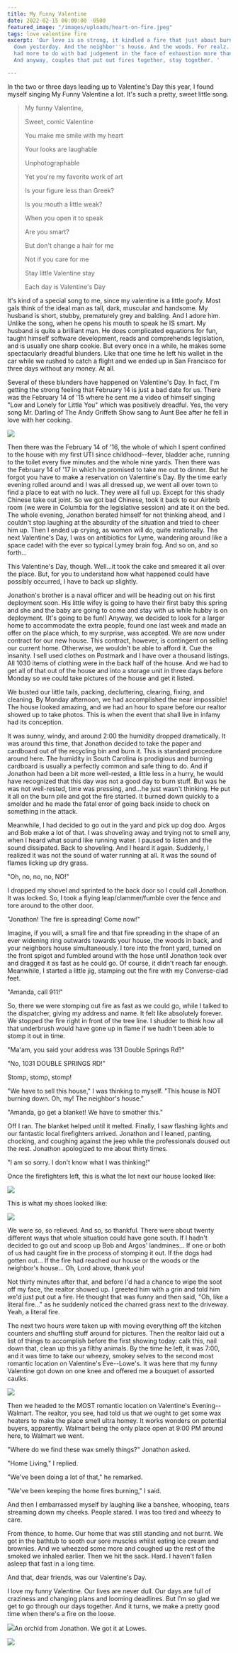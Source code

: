 ```yaml
---
title: My Funny Valentine
date: 2022-02-15 00:00:00 -0500
featured_image: "/images/uploads/heart-on-fire.jpeg"
tags: love valentine fire
excerpt: 'Our love is so strong, it kindled a fire that just about burned the house
  down yesterday. And the neighbor''s house. And the woods. For realz. Well, it really
  had more to do with bad judgement in the face of exhaustion more than love...technically.
  And anyway, couples that put out fires together, stay together. '

---
```

In the two or three days leading up to Valentine's Day this year, I found myself singing My Funny Valentine a lot. It's such a pretty, sweet little song.

> My funny Valentine,
>
> Sweet, comic Valentine
>
> You make me smile with my heart
>
> Your looks are laughable
>
> Unphotographable
>
> Yet you're my favorite work of art
>
> Is your figure less than Greek?
>
> Is you mouth a little weak?
>
> When you open it to speak
>
> Are you smart?
>
> But don't change a hair for me
>
> Not if you care for me
>
> Stay little Valentine stay
>
> Each day is Valentine's Day

It's kind of a special song to me, since my valentine is a little goofy. Most gals think of the ideal man as tall, dark, muscular and handsome. My husband is short, stubby, prematurely grey and balding. And I adore him. Unlike the song, when he opens his mouth to speak he IS smart. My husband is quite a brilliant man. He does complicated equations for fun, taught himself software development, reads and comprehends legislation, and is usually one sharp cookie. But every once in a while, he makes some spectacularly dreadful blunders. Like that one time he left his wallet in the car while we rushed to catch a flight and we ended up in San Francisco for three days without any money. At all.

Several of these blunders have happened on Valentine's Day. In fact, I'm getting the strong feeling that February 14 is just a bad date for us. There was the February 14 of '15 where he sent me a video of himself singing "Low and Lonely for Little You" which was positively dreadful. Yes, the very song Mr. Darling of The Andy Griffeth Show sang to Aunt Bee after he fell in love with her cooking. 

![](/images/uploads/s4e5_-_briscoe_declares_for_aunt_bee.webp)

Then there was the February 14 of '16, the whole of which I spent confined to the house with my first UTI since childhood--fever, bladder ache, running to the toilet every five minutes and the whole nine yards. Then there was the February 14 of '17 in which he promised to take me out to dinner. But he forgot you have to make a reservation on Valentine's Day. By the time early evening rolled around and I was all dressed up, we went all over town to find a place to eat with no luck. They were all full up. Except for this shady Chinese take out joint. So we got bad Chinese, took it back to our Airbnb room (we were in Columbia for the legislative session) and ate it on the bed. The whole evening, Jonathon berated himself for not thinking ahead, and I couldn't stop laughing at the absurdity of the situation and tried to cheer him up. Then I ended up crying, as women will do, quite irrationally. The next Valentine's Day, I was on antibiotics for Lyme, wandering around like a space cadet with the ever so typical Lymey brain fog. And so on, and so forth...

This Valentine's Day, though. Well...it took the cake and smeared it all over the place. But, for you to understand how what happened could have possibly occurred, I have to back up slightly.

Jonathon's brother is a naval officer and will be heading out on his first deployment soon. His little wifey is going to have their first baby this spring and she and the baby are going to come and stay with us while hubby is on deployment. (It's going to be fun!) Anyway, we decided to look for a larger home to accommodate the extra people, found one last week and made an offer on the place which, to my surprise, was accepted. We are now under contract for our new house. This contract, however, is contingent on selling our current home. Otherwise, we wouldn't be able to afford it. Cue the insanity. I sell used clothes on Postmark and I have over a thousand listings. All 1030 items of clothing were in the back half of the house. And we had to get all of that out of the house and into a storage unit in three days before Monday so we could take pictures of the house and get it listed.

We busted our little tails, packing, decluttering, clearing, fixing, and cleaning. By Monday afternoon, we had accomplished the near impossible! The house looked amazing, and we had an hour to spare before our realtor showed up to take photos. This is when the event that shall live in infamy had its conception.

It was sunny, windy, and around 2:00 the humidity dropped dramatically. It was around this time, that Jonathon decided to take the paper and cardboard out of the recycling bin and burn it. This is standard procedure around here. The humidity in South Carolina is prodigious and burning cardboard is usually a perfectly common and safe thing to do. And if Jonathon had been a bit more well-rested, a little less in a hurry, he would have recognized that this day was not a good day to burn stuff. But was he was not well-rested, time was pressing, and...he just wasn't thinking. He put it all on the burn pile and got the fire started. It burned down quickly to a smolder and he made the fatal error of going back inside to check on something in the attack.

Meanwhile, I had decided to go out in the yard and pick up dog doo. Argos and Bob make a lot of that. I was shoveling away and trying not to smell any, when I heard what sound like running water. I paused to listen and the sound dissipated. Back to shoveling. And I heard it again. Suddenly, I realized it was not the sound of water running at all. It was the sound of flames licking up dry grass.

"Oh, no, no, no, NO!"

I dropped my shovel and sprinted to the back door so I could call Jonathon. It was locked. So, I took a flying leap/clammer/fumble over the fence and tore around to the other door.

"Jonathon! The fire is spreading! Come now!"

Imagine, if you will, a small fire and that fire spreading in the shape of an ever widening ring outwards towards your house, the woods in back, and your neighbors house simultaneously. I tore into the front yard, turned on the front spigot and fumbled around with the hose until Jonathon took over and dragged it as fast as he could go. Of course, it didn't reach far enough. Meanwhile, I started a little jig, stamping out the fire with my Converse-clad feet.

"Amanda, call 911!"

So, there we were stomping out fire as fast as we could go, while I talked to the dispatcher, giving my address and name. It felt like absolutely forever. We stopped the fire right in front of the tree line. I shudder to think how all that underbrush would have gone up in flame if we hadn't been able to stomp it out in time.

"Ma'am, you said your address was 131 Double Springs Rd?"

"No, 1031 DOUBLE SPRINGS RD!"

Stomp, stomp, stomp!

"We have to sell this house," I was thinking to myself. "This house is NOT burning down. Oh, my! The neighbor's house."

"Amanda, go get a blanket! We have to smother this."

Off I ran. The blanket helped until it melted. Finally, I saw flashing lights and our fantastic local firefighters arrived. Jonathon and I leaned, panting, chocking, and coughing against the jeep while the professionals doused out the rest. Jonathon apologized to me about thirty times.

"I am so sorry. I don't know what I was thinking!"

Once the firefighters left, this is what the lot next our house looked like:

![](/images/uploads/scorchedearth.jpeg)

This is what my shoes looked like:

![](/images/uploads/shoes.jpg)

We were so, so relieved. And so, so thankful. There were about twenty different ways that whole situation could have gone south. If I hadn't decided to go out and scoop up Bob and Argos' landmines... If one or both of us had caught fire in the process of stomping it out. If the dogs had gotten out... If the fire had reached our house or the woods or the neighbor's house... Oh, Lord above, thank you!

Not thirty minutes after that, and before I'd had a chance to wipe the soot off my face, the realtor showed up. I greeted him with a grin and told him we'd just put out a fire. He thought that was funny and then said, "Oh, like a literal fire..." as he suddenly noticed the charred grass next to the driveway. Yeah, a literal fire.

The next two hours were taken up with moving everything off the kitchen counters and shuffling stuff around for pictures. Then the realtor laid out a list of things to accomplish before the first showing today: calk this, nail down that, clean up this ya filthy animals. By the time he left, it was 7:00, and it was time to take our wheezy, smokey selves to the second most romantic location on Valentine's Eve--Lowe's. It was here that my funny Valentine got down on one knee and offered me a bouquet of assorted caulks.

![](/images/uploads/879322bc-0989-4a98-9fe0-380557c929ce.jpeg)

Then we headed to the MOST romantic location on Valentine's Evening--Walmart. The realtor, you see, had told us that we ought to get some wax heaters to make the place smell ultra homey. It works wonders on potential buyers, apparently. Walmart being the only place open at 9:00 PM around here, to Walmart we went.

"Where do we find these wax smelly things?" Jonathon asked.

"Home Living," I replied.

"We've been doing a lot of that," he remarked.

"We've been keeping the home fires burning," I said.

And then I embarrassed myself by laughing like a banshee, whooping, tears streaming down my cheeks. People stared. I was too tired and wheezy to care.

From thence, to home. Our home that was still standing and not burnt. We got in the bathtub to sooth our sore muscles whilst eating ice cream and brownies. And we wheezed some more and coughed up the rest of the smoked we inhaled earlier. Then we hit the sack. Hard. I haven't fallen asleep that fast in a long time.

And that, dear friends, was our Valentine's Day.

I love my funny Valentine. Our lives are never dull. Our days are full of craziness and changing plans and looming deadlines. But I'm so glad we get to go through our days together. And it turns, we make a pretty good time when there's a fire on the loose.

![](/images/uploads/orchid.jpeg)An orchid from Jonathon. We got it at Lowes.

![](/images/uploads/closeup.jpeg)